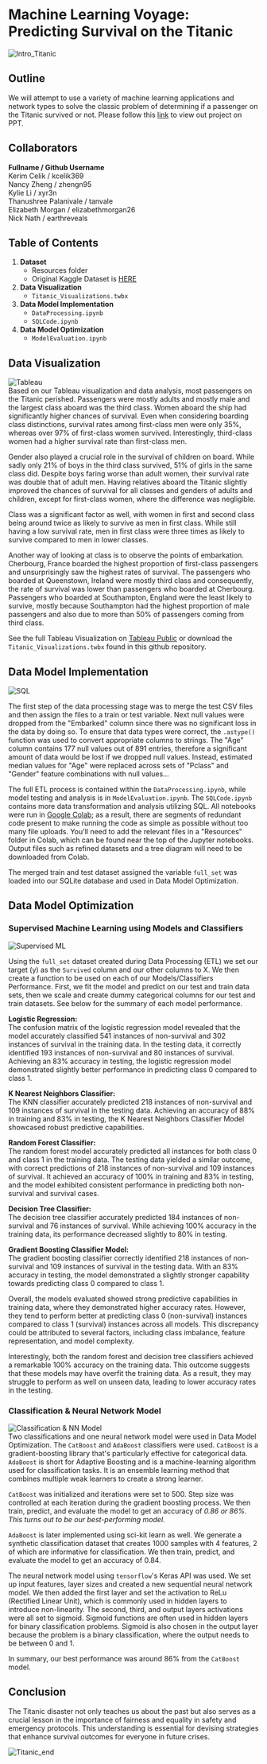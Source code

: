 # Machine Learning Voyage: Predicting Survival on the Titanic  
![Intro_Titanic](https://github.com/kcelik369/Project4_Team6/blob/main/Images/Intro_Titanic.png)
## Outline 
We will attempt to use a variety of machine learning applications and network types to solve the classic problem of determining if a passenger on the Titanic survived or not. Please follow this [link](https://docs.google.com/presentation/d/1BwgvJUFh5OM1lqclEAVu_NhSxfGTTEGm/edit?usp=drive_link&ouid=118052364722070729043&rtpof=true&sd=true) to view out project on PPT.

## Collaborators  
**Fullname / Github Username**  
Kerim Celik / kcelik369  
Nancy Zheng / zhengn95  
Kylie Li / xyr3n  
Thanushree Palanivale / tanvale  
Elizabeth Morgan / elizabethmorgan26  
Nick Nath / earthreveals  

## Table of Contents 
1. **Dataset**
   - Resources folder
   - Original Kaggle Dataset is [HERE](https://www.kaggle.com/competitions/titanic)  
2. **Data Visualization**
   - `Titanic_Visualizations.twbx`
4. **Data Model Implementation**
   - `DataProcessing.ipynb`
   - `SQLCode.ipynb`
5. **Data Model Optimization**
   - `ModelEvaluation.ipynb`

## Data Visualization  
![Tableau](https://github.com/kcelik369/Project4_Team6/blob/main/Images/Tableau.png)  
Based on our Tableau visualization and data analysis, most passengers on the Titanic perished. Passengers were mostly adults and mostly male and the largest class aboard 
was the third class. Women aboard the ship had significantly higher chances of survival. Even when considering boarding class distinctions, survival rates among first-class men were only 35%, whereas over 97% of first-class women survived. Interestingly, third-class women had a higher survival rate than first-class men.  

Gender also played a crucial role in the survival of children on board. While sadly only 21% of boys in the third class survived, 51% of girls in the same class did. Despite boys faring worse than adult women, their survival rate was double that of adult men. Having relatives aboard the Titanic slightly improved the chances of survival for all classes and genders of adults and children, except for first-class women, where the difference was negligible.  
  
Class was a significant factor as well, with women in first and second class being around twice as likely to survive as men in first class. While still having a low survival rate, men in first class were three times as likely to survive compared to men in lower classes.  
  
Another way of looking at class is to observe the points of embarkation. Cherbourg, France boarded the highest proportion of first-class passengers and unsurprisingly saw the highest rates of survival. The passengers who boarded at Queenstown, Ireland were mostly third class and consequently, the rate of survival was lower than passengers who boarded at Cherbourg. 
Passengers who boarded at Southampton, England were the least likely to survive, mostly because Southampton had the highest proportion of male passengers and also due to more than 50% of passengers coming from third class.  

See the full Tableau Visualization on [Tableau Public](https://public.tableau.com/app/profile/elizabeth.morgan4663/viz/Project4Team6-TitanicVisualizations/TitanicPassengerDataAnalysis) or download the `Titanic_Visualizations.twbx` found in this github repository.
  
## Data Model Implementation  
![SQL](https://github.com/kcelik369/Project4_Team6/blob/main/Images/SQL2.png)  
  
The first step of the data processing stage was to merge the test CSV files and then assign the files to a train or test variable. Next null values were dropped from the "Embarked" column since there was no significant loss in the data by doing so. To ensure that data types were correct, the `.astype()` function was used to convert appropriate columns to strings. The "Age" column contains 177 null values out of 891 entries, therefore a significant amount of data would be lost if we dropped null values. Instead, estimated median values for "Age" were replaced across sets of "Pclass" and "Gender" feature combinations with null values...  

The full ETL process is contained within the `DataProcessing.ipynb`, while model testing and analysis is in `ModelEvaluation.ipynb`. The `SQLCode.ipynb` contains more data transformation and analysis utilizing SQL. All notebooks were run in [Google Colab](https://colab.research.google.com/); as a result, there are segments of redundant code present to make running the code as simple as possible without too many file uploads. You'll need to add the relevant files in a "Resources" folder in Colab, which can be found near the top of the Jupyter notebooks. Output files such as refined datasets and a tree diagram will need to be downloaded from Colab.

The merged train and test dataset assigned the variable `full_set` was loaded into our SQLite database and used in Data Model Optimization.  
  
## Data Model Optimization 
### Supervised Machine Learning using Models and Classifiers
![Supervised ML](https://github.com/kcelik369/Project4_Team6/blob/main/Images/SupervisedLearning_Classifiers.png)  

Using the `full_set` dataset created during Data Processing (ETL) we set our target (y) as the `Survived` column and our other columns to X. We then create a function to be used on each of our Models/Classifiers Performance. First, we fit the model and predict on our test and train data sets, then we scale and create dummy categorical columns for our test and train datasets.  See below for the summary of each model performance.

**Logistic Regression:**  
The confusion matrix of the logistic regression model revealed that the model accurately classified 541 instances of non-survival and 302 instances of survival in the training data.
In the testing data, it correctly identified 193 instances of non-survival and 80 instances of survival. Achieving an 83% accuracy in testing, the logistic regression model demonstrated slightly better performance in predicting class 0 compared to class 1.

**K Nearest Neighbors Classifier:**  
The KNN classifier accurately predicted 218 instances of non-survival and 109 instances of survival in the testing data. Achieving an accuracy of 88% in training and 83% in testing, the K Nearest Neighbors Classifier Model showcased robust predictive capabilities.  

**Random Forest Classifier:**  
The random forest model accurately predicted all instances for both class 0 and class 1 in the training data. The testing data yielded a similar outcome, with correct predictions of 218 instances of non-survival and 109 instances of survival. It achieved an accuracy of 100% in training and 83% in testing, and the model exhibited consistent performance in predicting both non-survival and survival cases.

**Decision Tree Classifier:**  
The decision tree classifier accurately predicted 184 instances of non-survival and 76 instances of survival. While achieving 100% accuracy in the training data, its performance decreased slightly to 80% in testing.

**Gradient Boosting Classifier Model:**  
The gradient boosting classifier correctly identified 218 instances of non-survival and 109 instances of survival in the testing data. With an 83% accuracy in testing, the model demonstrated a slightly stronger capability towards predicting class 0 compared to class 1.  

Overall, the models evaluated showed strong predictive capabilities in training data, where they demonstrated higher accuracy rates. However, they tend to perform better at predicting class 0 (non-survival) instances compared to class 1 (survival) instances across all models. This discrepancy could be attributed to several factors, including class imbalance, feature representation, and model complexity.  

Interestingly, both the random forest and decision tree classifiers achieved a remarkable 100% accuracy on the training data. This outcome suggests that these models may have overfit the training data. As a result, they may struggle to perform as well on unseen data, leading to lower accuracy rates in the testing.  
  
### Classification & Neural Network Model  
![Classification & NN Model](https://github.com/kcelik369/Project4_Team6/blob/main/Images/Classification.png)  
Two classifications and one neural network model were used in Data Model Optimization. The `CatBoost` and `AdaBoost` classifiers were used. `CatBoost` is a gradient-boosting library that's particularly effective for categorical data. `AdaBoost` is short for Adaptive Boosting and is a machine-learning algorithm used for classification tasks. It is an ensemble learning method that combines multiple weak learners to create a strong learner.  
  
`CatBoost` was initialized and iterations were set to 500. Step size was controlled at each iteration during the gradient boosting process. We then train, predict, and 
evaluate the model to get an accuracy of *0.86 or 86%. This turns out to be our best-performing model.*  
  
`AdaBoost` is later implemented using sci-kit learn as well. We generate a synthetic classification dataset that creates 1000 samples with 4 features, 2 of which are informative for classification. We then train, predict, and evaluate the model to get an accuracy of 0.84. 

The neural network model using `tensorflow`'s Keras API was used. We set up input features, layer sizes and created a new sequential neural network model. We then added the first layer and set the activation to ReLu (Rectified Linear Unit), which is commonly used in hidden layers to introduce non-linearity. The second, third, and output layers activations were all set to sigmoid. Sigmoid functions are often used in hidden layers for binary classification problems. Sigmoid is also chosen in the output layer because the problem is a binary classification, where the output needs to be between 0 and 1.  

In summary, our best performance was around 86% from the `CatBoost` model.  
  
## Conclusion
The Titanic disaster not only teaches us about the past but also serves as a crucial lesson in the importance of fairness and equality in safety and emergency protocols. This understanding is essential for devising strategies that enhance survival outcomes for everyone in future crises.

![Titanic_end](https://github.com/zhengn95/Project4_Team6/blob/main/Images/Titanic_end.png)
